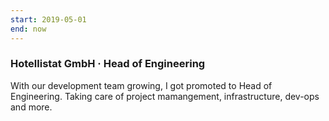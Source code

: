 ```yaml
---
start: 2019-05-01
end: now
---
```


### Hotellistat GmbH · Head of Engineering

With our development team growing, I got promoted to Head of
Engineering. Taking care of project mamangement, infrastructure,
dev-ops and more.